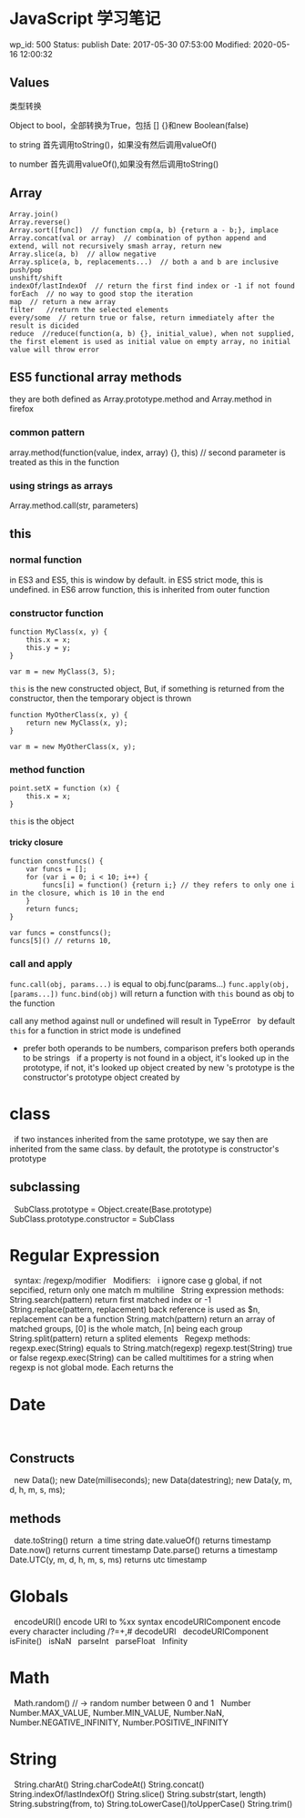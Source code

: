 # JavaScript 学习笔记


wp_id: 500
Status: publish
Date: 2017-05-30 07:53:00
Modified: 2020-05-16 12:00:32


## Values

类型转换

Object to bool，全部转换为True，包括 [] {}和new Boolean(false)

to string 首先调用toString()，如果没有然后调用valueOf()

to number 首先调用valueOf(),如果没有然后调用toString()

## Array

```
Array.join()	
Array.reverse()	
Array.sort([func])  // function cmp(a, b) {return a - b;}, implace
Array.concat(val or array)  // combination of python append and extend, will not recursively smash array, return new
Array.slice(a, b)  // allow negative
Array.splice(a, b, replacements...)  // both a and b are inclusive
push/pop	
unshift/shift	
indexOf/lastIndexOf  // return the first find index or -1 if not found
forEach	 // no way to good stop the iteration
map	 // return a new array
filter	 //return the selected elements
every/some	// return true or false, return immediately after the result is dicided 
reduce	//reduce(function(a, b) {}, initial_value), when not supplied, the first element is used as initial value on empty array, no initial value will throw error
```


## ES5 functional array methods

they are both defined as Array.prototype.method and Array.method in firefox

### common pattern

array.method(function(value, index, array) {}, this) // second parameter is treated as this in the function

### using strings as arrays

Array.method.call(str, parameters)

## this

### normal function

in ES3 and ES5, this is window by default.
in ES5 strict mode, this is undefined.
in ES6 arrow function, this is inherited from outer function

### constructor function

```
function MyClass(x, y) {
    this.x = x;
    this.y = y;
}
```

`var m = new MyClass(3, 5);`

`this` is the new constructed object, But, if something is returned from the constructor, then the temporary object is thrown

```
function MyOtherClass(x, y) {
    return new MyClass(x, y);
}

var m = new MyOtherClass(x, y);
```

### method function

```
point.setX = function (x) {
    this.x = x;
}
```

`this` is the object

#### tricky closure

```
function constfuncs() {
    var funcs = [];
    for (var i = 0; i < 10; i++) {
        funcs[i] = function() {return i;} // they refers to only one i in the closure, which is 10 in the end
    }
    return funcs;
}

var funcs = constfuncs();
funcs[5]() // returns 10,
```

### call and apply

`func.call(obj, params...)` is equal to obj.func(params...)
`func.apply(obj, [params...])`
`func.bind(obj)` will return a function with `this` bound as obj to the function


call any method against null or undefined will result in TypeError
 
by default `this` for a function in strict mode is undefined
 
+ prefer both operands to be numbers, comparison prefers both operands to be strings
 
if a property is not found in a object, it's looked up in the prototype, if not, it's looked up
object created by new 's prototype is the constructor's prototype
object created by
 
 
# class
 
if two instances inherited from the same prototype, we say then are inherited from the same class. by default, the prototype is constructor's prototype
 
## subclassing
 
SubClass.prototype = Object.create(Base.prototype)
SubClass.prototype.constructor = SubClass
 
# Regular Expression
 
syntax: /regexp/modifier
 
Modifiers:
 
i
ignore case
g
global, if not sepcified, return only one match
m
multiline
 
String expression methods:
 
String.search(pattern)
return first matched index or -1
String.replace(pattern, replacement)
back reference is used as $n, replacement can be a function
String.match(pattern)
return an array of matched groups, [0] is the whole match, [n] being each group
String.split(pattern)
return a splited elements
 
Regexp methods:
 
regexp.exec(String)
equals to String.match(regexp)
regexp.test(String)
true or false
regexp.exec(String) can be called multitimes for a string when regexp is not global mode. Each returns the 
 
# Date
 
## Constructs
 
new Data();
new Date(milliseconds);
new Data(datestring);
new Data(y, m, d, h, m, s, ms);
 
## methods
 
date.toString() return  a time string
date.valueOf() returns timestamp
Date.now() returns current timestamp
Date.parse() returns a timestamp
Date.UTC(y, m, d, h, m, s, ms) returns utc timestamp
 
# Globals
 
encodeURI()
encode URI to %xx syntax
encodeURIComponent
encode every character including /?=+,#
decodeURI
 
decodeURIComponent
 
isFinite()
 
isNaN
 
parseInt
 
parseFloat
 
Infinity
 
 
 
# Math
 
Math.random() // -> random number between 0 and 1
 
Number
 
Number.MAX_VALUE, Number.MIN_VALUE, Number.NaN, Number.NEGATIVE_INFINITY, Number.POSITIVE_INFINITY
 
# String
 
String.charAt()
String.charCodeAt()
String.concat()
String.indexOf/lastIndexOf()
String.slice()
String.substr(start, length)
String.substring(from, to)
String.toLowerCase()/toUpperCase()
String.trim()